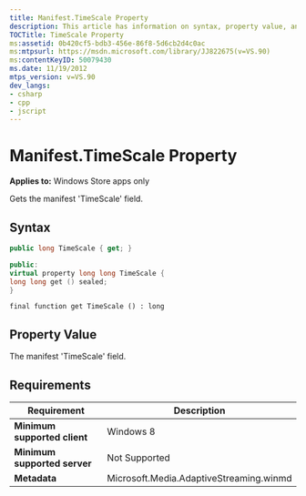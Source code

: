 ```yaml
---
title: Manifest.TimeScale Property
description: This article has information on syntax, property value, and requirements for the Manifest.TimeScale property.
TOCTitle: TimeScale Property
ms:assetid: 0b420cf5-bdb3-456e-86f8-5d6cb2d4c0ac
ms:mtpsurl: https://msdn.microsoft.com/library/JJ822675(v=VS.90)
ms:contentKeyID: 50079430
ms.date: 11/19/2012
mtps_version: v=VS.90
dev_langs:
- csharp
- cpp
- jscript
---
```


# Manifest.TimeScale Property

**Applies to:** Windows Store apps only

Gets the manifest 'TimeScale' field.

## Syntax

```csharp
public long TimeScale { get; }
```

```cpp
public:
virtual property long long TimeScale {
long long get () sealed;
}
```

```jscript
final function get TimeScale () : long
```

## Property Value

The manifest 'TimeScale' field.

## Requirements

|Requirement|Description|
|--- |--- |
|**Minimum supported client**|Windows 8|
|**Minimum supported server**|Not Supported|
|**Metadata**|Microsoft.Media.AdaptiveStreaming.winmd|
